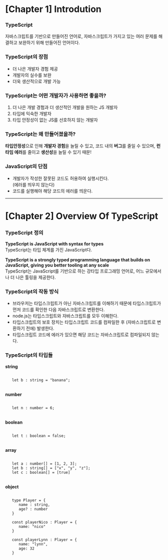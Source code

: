 # [Chapter 1] Introdution
### TypeScript
자바스크립트를 기반으로 만들어진 언어로, 자바스크립트가 가지고 있는 여러 문제를 해결하고 보완하기 위해 만들어진 언어이다.
### TypeScript의 장점
- 더 나은 개발자 경험 제공
- 개발자의 실수를 보완
- 더욱 생산적으로 개발 가능
### TypeScript는 어떤 개발자가 사용하면 좋을까?
1. 더 나은 개발 경험과 더 생산적인 개발을 원하는 JS 개발자
2. 타입에 익숙한 개발자
3. 타입 안정성이 없는 JS를 선호하지 않는 개발자
### TypeScript는 왜 만들어졌을까?
**타입안정성**으로 인해 **개발자 경험**을 늘릴 수 있고, 코드 내의 **버그**를 줄일 수 있으며, **런타임 에러**를 줄이고 **생산성**을 늘릴 수 있기 때문!
### JavaScript의 단점
- 개발자가 작성한 잘못된 코드도 허용하여 실행시킨다.   
(에러를 띄우지 않는다)
- 코드를 실행해야 해당 코드의 에러를 띄운다.
***
# [Chapter 2] Overview Of TypeScript
### TypeScript 정의
**TypeScript is JavaScript with syntax for types**   
TypeScript는 타입 체계를 가진 JavaScript다.   
   
**TypeScript is a strongly typed programming language that builds on JavaScript, giving you better tooling at any scale**   
TypeScript는 JavaScript를 기반으로 하는 강타입 프로그래밍 언어로, 어느 규모에서나 더 나은 툴링을 제공한다.
### TypeScript의 작동 방식
- 브라우저는 타입스크립트가 아닌 자바스크립트를 이해하기 때문에 타입스크립트가 먼저 코드를 확인한 다음 자바스크립트로 변환한다.   
- node.js는 타입스크립트와 자바스크립트를 모두 이해한다.
- 타입스크립트의 보호 장치는 타입스크립트 코드를 컴파일한 후 (자바스크립트로 변환하기 전에) 발생한다.
- 타입스크립트 코드에 에러가 있으면 해당 코드는 자바스크립트로 컴파일되지 않는다.
### TypeScript의 타입들
**string**
<pre>
<code>
   let b : string = "banana";
</code>
</pre>

**number**
<pre>
<code>
   let n : number = 6;
</code>
</pre>

**boolean**
<pre>
<code>
   let t : boolean = false;
</code>
</pre>

**array**
<pre>
<code>
   let a : number[] = [1, 2, 3];
   let b : string[] = ["x", "y", "z"];
   let c : boolean[] = [true]
</code>
</pre>

**object**
<pre>
<code>
   type Player = {
      name : string,
      age? : number
   }

   const playerNico : Player = {
      name: "nico"
   }

   const playerLynn : Player = {
      name: "lynn",
      age: 32
   }
</code>
</pre>
